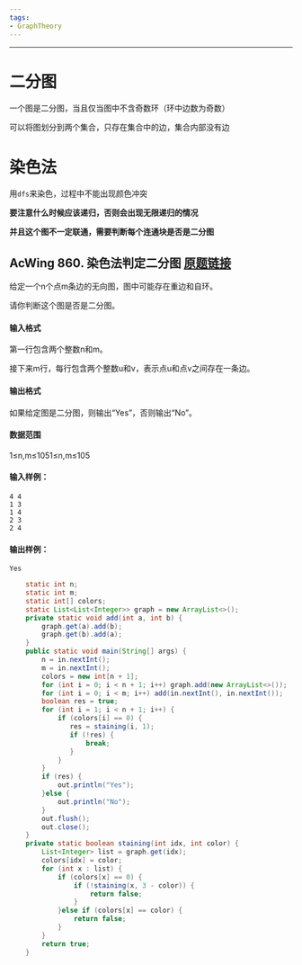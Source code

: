 ```yaml
---
tags:
- GraphTheory
---
```

---

# 二分图

一个图是二分图，当且仅当图中不含奇数环（环中边数为奇数）

可以将图划分到两个集合，只存在集合中的边，集合内部没有边

# 染色法

用`dfs`来染色，过程中不能出现颜色冲突

**要注意什么时候应该递归，否则会出现无限递归的情况**

**并且这个图不一定联通，需要判断每个连通块是否是二分图**

## AcWing 860. 染色法判定二分图   [原题链接](https://www.acwing.com/problem/content/862/)

给定一个n个点m条边的无向图，图中可能存在重边和自环。

请你判断这个图是否是二分图。

#### 输入格式

第一行包含两个整数n和m。

接下来m行，每行包含两个整数u和v，表示点u和点v之间存在一条边。

#### 输出格式

如果给定图是二分图，则输出“Yes”，否则输出“No”。

#### 数据范围

1≤n,m≤1051≤n,m≤105

#### 输入样例：

```
4 4
1 3
1 4
2 3
2 4
```

#### 输出样例：

```
Yes
```

```java
    static int n;
    static int m;
    static int[] colors;
    static List<List<Integer>> graph = new ArrayList<>();
    private static void add(int a, int b) {
        graph.get(a).add(b);
        graph.get(b).add(a);
    }
    public static void main(String[] args) {
        n = in.nextInt();
        m = in.nextInt();
        colors = new int[n + 1];
        for (int i = 0; i < n + 1; i++) graph.add(new ArrayList<>());
        for (int i = 0; i < m; i++) add(in.nextInt(), in.nextInt());
        boolean res = true;
        for (int i = 1; i < n + 1; i++) {
            if (colors[i] == 0) {
               res = staining(i, 1);
               if (!res) {
                   break;
               }
            }
        }
        if (res) {
            out.println("Yes");
        }else {
            out.println("No");
        }
        out.flush();
        out.close();
    }
    private static boolean staining(int idx, int color) {
        List<Integer> list = graph.get(idx);
        colors[idx] = color;
        for (int x : list) {
            if (colors[x] == 0) {
                if (!staining(x, 3 - color)) {
                    return false;
                }
            }else if (colors[x] == color) {
                return false;
            }
        }
        return true;
    }
```

